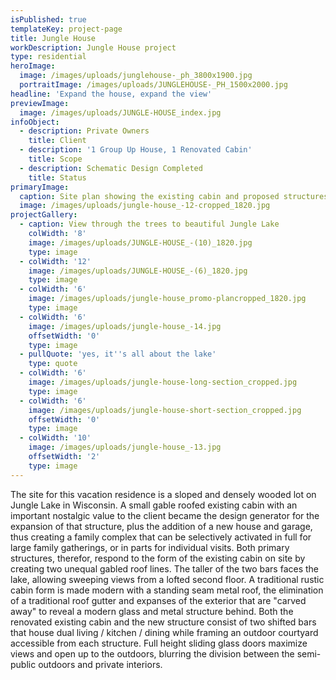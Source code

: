 ```yaml
---
isPublished: true
templateKey: project-page
title: Jungle House
workDescription: Jungle House project
type: residential
heroImage:
  image: /images/uploads/junglehouse-_ph_3800x1900.jpg
  portraitImage: /images/uploads/JUNGLEHOUSE-_PH_1500x2000.jpg
headline: 'Expand the house, expand the view'
previewImage:
  image: /images/uploads/JUNGLE-HOUSE_index.jpg
infoObject:
  - description: Private Owners
    title: Client
  - description: '1 Group Up House, 1 Renovated Cabin'
    title: Scope
  - description: Schematic Design Completed
    title: Status
primaryImage:
  caption: Site plan showing the existing cabin and proposed structures
  image: /images/uploads/jungle-house_-12-cropped_1820.jpg
projectGallery:
  - caption: View through the trees to beautiful Jungle Lake
    colWidth: '8'
    image: /images/uploads/JUNGLE-HOUSE_-(10)_1820.jpg
    type: image
  - colWidth: '12'
    image: /images/uploads/JUNGLE-HOUSE_-(6)_1820.jpg
    type: image
  - colWidth: '6'
    image: /images/uploads/jungle-house_promo-plancropped_1820.jpg
    type: image
  - colWidth: '6'
    image: /images/uploads/jungle-house_-14.jpg
    offsetWidth: '0'
    type: image
  - pullQuote: 'yes, it''s all about the lake'
    type: quote
  - colWidth: '6'
    image: /images/uploads/jungle-house-long-section_cropped.jpg
    type: image
  - colWidth: '6'
    image: /images/uploads/jungle-house-short-section_cropped.jpg
    offsetWidth: '0'
    type: image
  - colWidth: '10'
    image: /images/uploads/jungle-house_-13.jpg
    offsetWidth: '2'
    type: image
---
```

The site for this vacation residence is a sloped and densely wooded lot on Jungle Lake in Wisconsin. A small gable roofed existing cabin with an important nostalgic value to the client became the design generator for the expansion of that structure, plus the addition of a new house and garage, thus creating a family complex that can be selectively activated in full for large family gatherings, or in parts for individual visits. Both primary structures, therefor, respond to the form of the existing cabin on site by creating two unequal gabled roof lines. The taller of the two bars faces the lake, allowing sweeping views from a lofted second floor. A traditional rustic cabin form is made modern with a standing seam metal roof, the elimination of a traditional roof gutter and expanses of the exterior that are "carved away" to reveal a modern glass and metal structure behind. Both the renovated existing cabin and the new structure consist of two shifted bars that house dual living / kitchen / dining while framing an outdoor courtyard accessible from each structure. Full height sliding glass doors maximize views and open up to the outdoors, blurring the division between the semi-public outdoors and private interiors.
